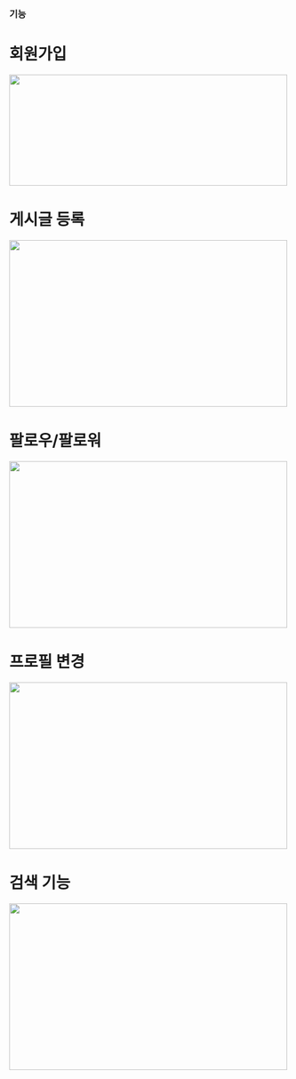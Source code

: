 ### 기능

# 회원가입
<img src="https://user-images.githubusercontent.com/70279943/136039442-024a2d0a-3b84-4f01-b7cb-5833506d3d9e.PNG" width="500" height="200"> 

# 게시글 등록
<img src="https://user-images.githubusercontent.com/70279943/136039766-0d37dedd-22f3-4159-b010-ef2e3cf1a28f.PNG" width="500" height="300">

# 팔로우/팔로워
<img src="https://user-images.githubusercontent.com/70279943/136039861-4226149e-f333-400d-94ad-504b62e1aaa1.PNG" width="500" height="300">

# 프로필 변경
<img src="https://user-images.githubusercontent.com/70279943/136039935-fbe0c64f-cb1e-4db2-836d-7fbe752fd9a0.PNG" width="500" height="300">

# 검색 기능
<img src="https://user-images.githubusercontent.com/70279943/136039981-df251e54-4249-4f3b-9301-aeca69fc721b.PNG" width="500" height="300">
